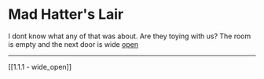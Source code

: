 # Mad Hatter's Lair

I dont know what any of that was about. Are they toying with us? The room is empty and the next door is wide [open](https://cyoca.tits-holon.network/Mad_Hatters_Lair/wide_open)

---

[[1.1.1 - wide_open]]